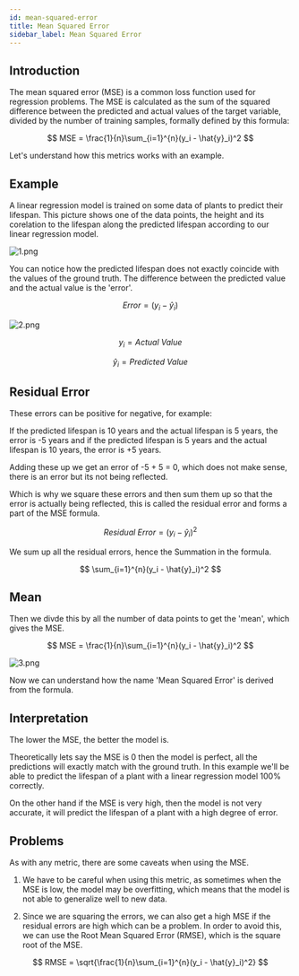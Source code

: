 ```yaml
---
id: mean-squared-error
title: Mean Squared Error
sidebar_label: Mean Squared Error
---
```


## Introduction

The mean squared error (MSE) is a common loss function used for regression problems. The MSE is calculated as the sum of the squared difference between the predicted and actual values of the target variable, divided by the number of training samples, formally defined by this formula:

$$
MSE = \frac{1}{n}\sum_{i=1}^{n}(y_i - \hat{y}_i)^2
$$

Let's understand how this metrics works with an example.

## Example

A linear regression model is trained on some data of plants to predict their lifespan. This picture shows one of the data points, the height and its corelation to the lifespan along the predicted lifespan according to our linear regression model.

![1.png](/img/metrics/15_MS/1.png)

You can notice how the predicted lifespan does not exactly coincide with the values of the ground truth. The difference between the predicted value and the actual value is the 'error'. 


$$
Error = (y_i - \hat{y}_i)
$$

![2.png](/img/metrics/15_MS/2.png)

$$
y_i = Actual \ Value 
$$

$$
\hat{y}_i = Predicted \ Value
$$

## Residual Error
These errors can be positive for negative, for example:

If the predicted lifespan is 10 years and the actual lifespan is 5 years, the error is -5 years and if the predicted lifespan is 5 years and the actual lifespan is 10 years, the error is +5 years.

Adding these up we get an error of -5 + 5 = 0, which does not make sense, there is an error but its not being reflected.

Which is why we square these errors and then sum them up so that the error is actually being reflected, this is called the residual error and forms a part of the MSE formula.

$$
Residual \ Error = (y_i - \hat{y}_i)^2
$$

We sum up all the residual errors, hence the Summation in the formula.

$$
\sum_{i=1}^{n}(y_i - \hat{y}_i)^2
$$

## Mean

Then we divde this by all the number of data points to get the 'mean', which gives the MSE.

$$
MSE = \frac{1}{n}\sum_{i=1}^{n}(y_i - \hat{y}_i)^2
$$

![3.png](/img/metrics/15_MS/3.png)

Now we can understand how the name 'Mean Squared Error' is derived from the formula.

## Interpretation

The lower the MSE, the better the model is.

Theoretically lets say the MSE is 0  then the model is perfect, all the predictions will exactly match with the ground truth. In this example we'll be able to predict the lifespan of a plant with a linear regression model 100% correctly.

On the other hand if the MSE is very high, then the model is not very accurate, it will predict the lifespan of a plant with a high degree of error. 

## Problems

As with any metric, there are some caveats when using the MSE.

1. We have to be careful when using this metric, as sometimes when the MSE is low, the model may be overfitting, which means that the model is not able to generalize well to new data.

2. Since we are squaring the errors, we can also get a high MSE if the residual errors are high which can be a problem. In order to avoid this, we can use the Root Mean Squared Error (RMSE), which is the square root of the MSE.

$$
RMSE = \sqrt{\frac{1}{n}\sum_{i=1}^{n}(y_i - \hat{y}_i)^2}
$$
